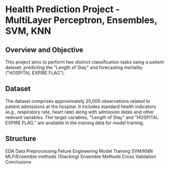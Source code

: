 # Health Prediction Project - MultiLayer Perceptron, Ensembles, SVM, KNN

## Overview and Objective

This project aims to perform two distinct classification tasks using a patient dataset: predicting the "Length of Stay" and forecasting mortality ("HOSPITAL EXPIRE FLAG").

## Dataset

The dataset comprises approximately 25,000 observations related to patient admissions at the hospital. It includes standard health indicators (e.g., respiratory rate, heart rate) along with admission dates and other relevant variables. The target variables, "Length of Stay" and "HOSPITAL EXPIRE FLAG," are available in the training data for model training.

## Structure

EDA
Data Preprocessing
Feture Engineering
Model Training
SVM/KNN
MLP/Ensemble methods (Stacking)
Ensemble Methods
Cross Validation
Conclusions
